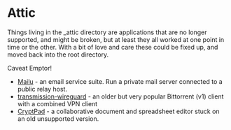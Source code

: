 # Attic

Things living in the _attic directory are applications that are no longer
supported, and might be broken, but at least they all worked at one
point in time or the other. With a bit of love and care these could be
fixed up, and moved back into the root directory.

Caveat Emptor!

* [Mailu](mailu) - an email service suite. Run a private mail server connected to a public relay host.
* [transmission-wireguard](transmission-wireguard) - an older but very popular Bittorrent (v1) client with a combined VPN client
* [CryptPad](cryptpad) - a collaborative document and spreadsheet editor stuck on an old unsupported version.
